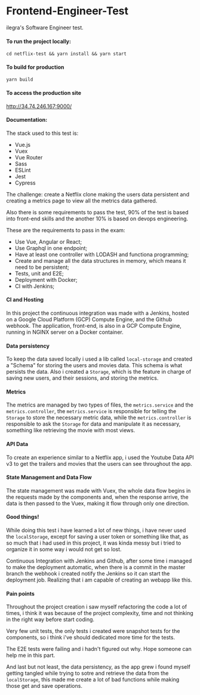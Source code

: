 # Frontend-Engineer-Test
ilegra's Software Engineer test.

#### To run the project locally:
`cd netflix-test && yarn install && yarn start`

#### To build for production
`yarn build`

#### To access the production site
<a href="http://34.74.246.167:9000/">http://34.74.246.167:9000/</a>

#### Documentation:

<p>
The stack used to this test is:
  <ul>
    <li>Vue.js</li>
    <li>Vuex</li>
    <li>Vue Router</li>
    <li>Sass</li>
    <li>ESLint</li>
    <li>Jest</li>
    <li>Cypress</li>
  </ul>

The challenge: create a Netflix clone making the users data persistent and creating a metrics page to view all the metrics data gathered.

Also there is some requirements to pass the test, 90% of the test is based into front-end skills and the another 10% is based on devops engineering. 

These are the requirements to pass in the exam:
  <ul>
    <li>Use Vue, Angular or React;</li>
    <li>Use Graphql in one endpoint;</li>
    <li>Have at least one controller with LODASH and functiona programming;</li>
    <li>Create and manage all the data structures in memory, which means it need to be persistent;</li>
    <li>Tests, unit and E2E;</li>
    <li>Deployment with Docker;</li>
    <li>CI with Jenkins;</li>
  </ul>

#### CI and Hosting
In this project the continuous integration was made with a Jenkins, hosted on a Google Cloud Platform (GCP) Compute Engine, and the Github webhook. The application, front-end, is also in a GCP Compute Engine, running in NGINX server on a Docker container.

#### Data persistency
To keep the data saved locally i used a lib called `local-storage` and created a "Schema" for storing the users and movies data.
This schema is what persists the data. Also i created a `Storage`, which is the feature in charge of saving new users, and their sessions, and storing the metrics.

#### Metrics
The metrics are managed by two types of files, the `metrics.service` and the `metrics.controller`, the `metrics.service` is responsible for telling the `Storage` to store the necessary metric data, while the `metrics.controller` is responsible to ask the `Storage` for data and manipulate it as necessary, something like retrieving the movie with most views.

#### API Data
To create an experience similar to a Netflix app, i used the Youtube Data API v3 to get the trailers and movies that the users can see throughout the app.

#### State Management and Data Flow
The state management was made with Vuex, the whole data flow begins in the requests made by the components and, when the response arrive, the data is then passed to the Vuex, making it flow through only one direction.

#### Good things!
While doing this test i have learned a lot of new things, i have never used the `localStorage`, except for saving a user token or something like that, as so much that i had used in this project, it was kinda messy but i tried to organize it in some way i would not get so lost. 

Continuous Integration with Jenkins and Github, after some time i managed to make the deployment automatic, when there is a commit in the master branch the webhook i created notify the Jenkins so it can start the deployment job.
Realizing that i am capable of creating an webapp like this.

#### Pain points
Throughout the project creation i saw myself refactoring the code a lot of times, i think it was because of the project complexity, time and not thinking in the right way before start coding.

Very few unit tests, the only tests i created were snapshot tests for the components, so i think i've should dedicated more time for the tests.

The E2E tests were failing and i hadn't figured out why. Hope someone can help me in this part.

And last but not least, the data persistency, as the app grew i found myself getting tangled while trying to sotre and retrieve the data from the `localStorage`, this made me create a lot of bad functions while making those get and save operations.
</p>
